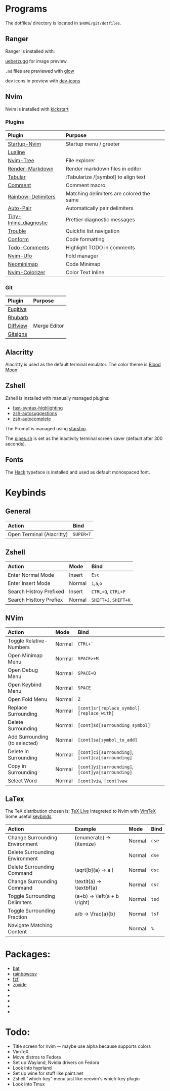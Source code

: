# Programs

The dotfiles/ directory is located in `$HOME/git/dotfiles`.

## Ranger

Ranger is installed with:

[ueberzugg](https://github.com/jstkdng/ueberzugpp) for image preview.

`.md` files are previewed with [glow](https://github.com/charmbracelet/glow)

dev icons in preview with [dev-icons](https://github.com/alexanderjeurissen/ranger_devicons)

## Nvim

Nvim is installed with [kickstart](https://github.com/nvim-lua/kickstart.nvim)

### Plugins

| Plugin                                                                              | Purpose                                  |
| :-                                                                                  | :-                                       |
| [Startup-Nvim](https://github.com/startup-nvim/startup.nvim)                        | Startup menu / greeter                   |
| [Lualine](https://github.com/nvim-lualine/lualine.nvim)                             |                                          |
| [Nvim-Tree](https://github.com/nvim-tree/nvim-tree.lua)                             | File explorer                            |
| [Render-Markdown](https://github.com/MeanderingProgrammer/render-markdown.nvim)     | Render markdown files in editor          |
| [Tabular](https://github.com/godlygeek/tabular)                                     | :Tabularize /\[symbol\] to align text    |
| [Comment](https://github.com/numToStr/Comment.nvim)                                 | Comment macro                            |
| [Rainbow-Delimiters](https://github.com/HiPhish/rainbow-delimiters.nvim)            | Matching delimiters are colored the same |
| [Auto-Pair](https://github.com/windwp/nvim-autopairs)                               | Automatically pair delimiters            |
| [Tiny-Inline_diagnostic](https://github.com/rachartier/tiny-inline-diagnostic.nvim) | Prettier diagnostic messages             |
| [Trouble](https://github.com/folke/trouble.nvim)                                    | Quickfix list navigation                 |
| [Conform](https://github.com/stevearc/conform.nvim)                                 | Code formatting                          |
| [Todo-Comments](https://github.com/folke/todo-comments.nvim)                        | Highlight TODO in comments               |
| [Nvim-Ufo](https://github.com/kevinhwang91/nvim-ufo)                                | Fold manager                             |
| [Neominimap](https://github.com/plugins.neominimap)                                 | Code Minimap                             |
| [Nvim-Colorizer](https://github.com/NvChad/nvim-colorizer.lua)                      | Color Text Inline                        |

### Git

  | Plugin                                                 | Purpose      |
  | :----------------------------------------------------- | :----------- |
  | [Fugitive](https://github.comtpope/vim-fugitive)       |              |
  | [Rhubarb](https://github.com/tpope/vim-rhubarb)        |              |
  | [Diffview](https://github.com/sindrets/diffview.nvim)  | Merge Editor |
  | [Gitsigns](https://github.com/lewis6991/gitsigns.nvim) |              |

## Alacritty 

Alacritty is used as the default terminal emulator.
The color theme is [Blood Moon](https://github.com/dguo/blood-moon)

## Zshell

Zshell is installed with manually managed plugins:

- [fast-syntax-highlighting](https://github.com/zdharma-continuum/fast-syntax-highlighting)
- [zsh-autosuggestions](https://github.com/zsh-users/zsh-autosuggestions)
- [zsh-autocomplete](https://github.com/marlonrichert/zsh-autocomplete)

The Prompt is managed using [starship](starship.rc).

The [pipes.sh](https://github.com/pipeseroni/pipes.sh) is set as the inactivity terminal screen saver (default after 300 seconds).

## Fonts
The [Hack](https://github.com/source-foundry/Hack) typeface is installed and used as default monospaced font.



# Keybinds

## General

 | Action                    | Bind        |
 | :------------------------ | :---------- |
 | Open Terminal (Alacritty) | `SUPER+T`   |

## Zshell

 | Action                  | Mode        | Bind                 |
 | :------                 | :---------- | :-----------         |
 | Enter Normal Mode       | Insert      | `Esc`                |
 | Enter Insert Mode       | Normal      | `i`,`a`,`o`          |
 | Search Histroy Prefixed | Insert      | `CTRL+Q`, `CTRL+P`   |
 | Search Histtory Prefiex | Normal      | `SHIFT+J`, `SHIFT+K` |

## NVim

| Action                        | Mode        | Bind                                             |
| :----------------------       | :---------- | :----------                                      |
| Toggle Relative-Numbers       | Normal      | ``CTRL+` ``                                      |
| Open Minimap Menu             | Normal      | `SPACE>+M`                                       |
| Open Debug Menu               | Normal      | `SPACE+Q`                                        |
| Open Keybind Menu             | Normal      | `SPACE`                                          |
| Open Fold Menu                | Normal      | `Z`                                              |
| Replace Surrounding           | Normal      | `[cont]sr[replace_symbol][replace_with]`         |
| Delete Surrounding            | Normal      | `[cont]sd[surrounding_symbol]`                   |
| Add Surrounding (to selected) | Normal      | `[cont]sa[symbol_to_add]`                        |
| Delete in Surrounding         | Normal      | `[cont]ci[surrounding]`, `[cont]ca[surrounding]` |
| Copy in Surrounding           | Normal      | `[cont]yi[surrounding]`, `[cont]ya[surrounding]` |
| Select Word                   | Normal      | `[cont]viw`, `[cont]vaw`                         |

## LaTex

The TeX distribution chosen is: [TeX Live](https://tug.org/texlive/)
Integreted to Nvim with [VimTeX](https://github.com/lervag/vimtex)
Some useful [keybinds](https://ejmastnak.com/tutorials/vim-latex/vimtex/)

  | Action                         | Example                      | Mode   | Bind  |
  | :-                             | :-                           | :-     | :-    |
  | Change Surrounding Environment | {enumerate} -> {itemize}     | Normal | `cse` |
  | Delete Surrounding Environment |                              | Normal | `dse` |
  | Delete Surrounding Command     | \sqrt\[b\]{a} -> a )           | Normal | `dsc` |
  | Change Surrounding Command     | \textit{a} -> \textbf{a}     | Normal | `csc` |
  | Toggle Surrounding Delimiters  | (a+b) -> \left(a + b \right) | Normal | `tsd` |
  | Toggle Surrounding Fraction    | a/b -> \frac{a}{b}           | Normal | `tsf` |
  | Navigate Matching Content       |                              | Normal | `%`   |

# Packages:

- [bat](https://github.com/sharkdp/bat)
- [rainbowcsv](https://pypi.org/project/rainbowcsv/)
- [fzf](https://github.com/junegunn/fzf)
- [zoxide](https://github.com/ajeetdsouza/zoxide)
-
-
-
-
-

# Todo:

- Title screen for nvim -- maybe use alpha because supports colors
- VimTeX
- Move distros to Fedora
- Set up Wayland, Nvidia drivers on Fedora
- Look into hyprland
- Set up wine for stuff like paint.net
- Zshell "which-key" menu just like neovim's which-key plugin
-  Look into Tmux
